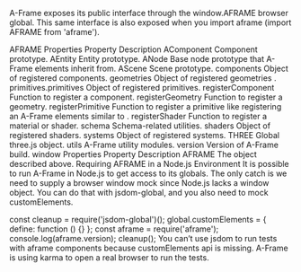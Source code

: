 A-Frame exposes its public interface through the window.AFRAME browser global. This same interface is also exposed when you import aframe (import AFRAME from 'aframe').

AFRAME Properties
Property	Description
AComponent	Component prototype.
AEntity	Entity prototype.
ANode	Base node prototype that A-Frame elements inherit from.
AScene	Scene prototype.
components	Object of registered components.
geometries	Object of registered geometries .
primitives.primitives	Object of registered primitives.
registerComponent	Function to register a component.
registerGeometry	Function to register a geometry.
registerPrimitive	Function to register a primitive like registering an A-Frame elements similar to <a-box>.
registerShader	Function to register a material or shader.
schema	Schema-related utilities.
shaders	Object of registered shaders.
systems	Object of registered systems.
THREE	Global three.js object.
utils	A-Frame utility modules.
version	Version of A-Frame build.
window Properties
Property	Description
AFRAME	The object described above.
Requiring AFRAME in a Node.js Environment
It is possible to run A-Frame in Node.js to get access to its globals. The only catch is we need to supply a browser window mock since Node.js lacks a window object. You can do that with jsdom-global, and you also need to mock customElements.

const cleanup = require('jsdom-global')();
global.customElements = { define: function () {} };
const aframe = require('aframe');
console.log(aframe.version);
cleanup();
You can’t use jsdom to run tests with aframe components because customElements api is missing. A-Frame is using karma to open a real browser to run the tests.
